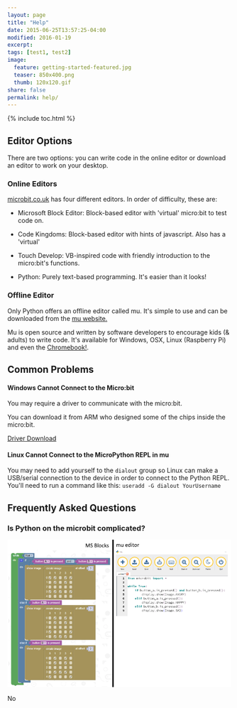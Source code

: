 ```yaml
---
layout: page
title: "Help"
date: 2015-06-25T13:57:25-04:00
modified: 2016-01-19
excerpt:
tags: [test1, test2]
image:
  feature: getting-started-featured.jpg
  teaser: 850x400.png
  thumb: 120x120.gif
share: false
permalink: help/
---
```


{% include toc.html %}

## Editor Options

There are two options: you can write code in the online editor or download an editor to work on your desktop.

### Online Editors

[microbit.co.uk](https://www.microbit.co.uk/create-code) has four different editors. In order of difficulty, these are:

* Microsoft Block Editor: Block-based editor with 'virtual' micro:bit to test code on.

* Code Kingdoms: Block-based editor with hints of javascript.  Also has a 'virtual'

* Touch Develop: VB-inspired code with friendly introduction to the micro:bit's functions.

* Python: Purely text-based programming. It's easier than it looks!

### Offline Editor

Only Python offers an offline editor called mu. It's simple to use and can be downloaded from the [mu website.](https://github.com/ntoll/mu)

Mu is open source and written by software developers to encourage kids (& adults) to write code. It's available for Windows, OSX, Linux (Raspberry Pi) and even the [Chromebook!](https://chrome.google.com/webstore/detail/micropython/lhdjeebhcalhgnbigbngiaglmladclbo). 

## Common Problems

#### Windows Cannot Connect to the Micro:bit

You may require a driver to communicate with the micro:bit. 

You can download it from ARM who designed some of the chips inside the micro:bit.

[Driver Download](https://developer.mbed.org/handbook/Windows-serial-configuration)

#### Linux Cannot Connect to the MicroPython REPL in mu

You may need to add yourself to the `dialout` group so Linux can make a USB/serial connection to the device in order to connect to the Python REPL. You'll need to run a command like this: `useradd -G dialout YourUsername`

## Frequently Asked Questions

### Is Python on the microbit complicated?

![image](/images/teachers-python-blocks.png)

No
